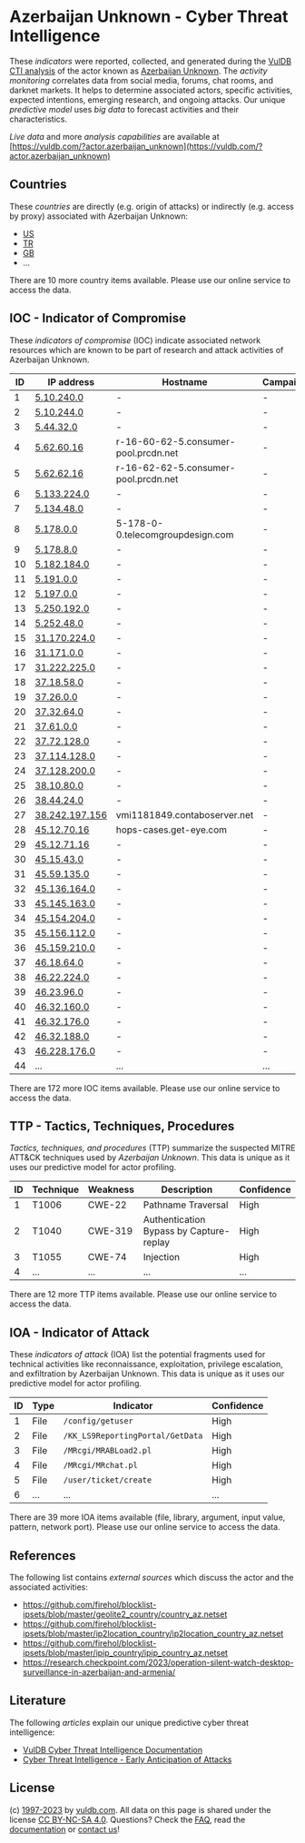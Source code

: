 # Azerbaijan Unknown - Cyber Threat Intelligence

These _indicators_ were reported, collected, and generated during the [VulDB CTI analysis](https://vuldb.com/?kb.cti) of the actor known as [Azerbaijan Unknown](https://vuldb.com/?actor.azerbaijan_unknown). The _activity monitoring_ correlates data from social media, forums, chat rooms, and darknet markets. It helps to determine associated actors, specific activities, expected intentions, emerging research, and ongoing attacks. Our unique _predictive model_ uses _big data_ to forecast activities and their characteristics.

_Live data_ and more _analysis capabilities_ are available at [https://vuldb.com/?actor.azerbaijan_unknown](https://vuldb.com/?actor.azerbaijan_unknown)

## Countries

These _countries_ are directly (e.g. origin of attacks) or indirectly (e.g. access by proxy) associated with Azerbaijan Unknown:

* [US](https://vuldb.com/?country.us)
* [TR](https://vuldb.com/?country.tr)
* [GB](https://vuldb.com/?country.gb)
* ...

There are 10 more country items available. Please use our online service to access the data.

## IOC - Indicator of Compromise

These _indicators of compromise_ (IOC) indicate associated network resources which are known to be part of research and attack activities of Azerbaijan Unknown.

ID | IP address | Hostname | Campaign | Confidence
-- | ---------- | -------- | -------- | ----------
1 | [5.10.240.0](https://vuldb.com/?ip.5.10.240.0) | - | - | High
2 | [5.10.244.0](https://vuldb.com/?ip.5.10.244.0) | - | - | High
3 | [5.44.32.0](https://vuldb.com/?ip.5.44.32.0) | - | - | High
4 | [5.62.60.16](https://vuldb.com/?ip.5.62.60.16) | r-16-60-62-5.consumer-pool.prcdn.net | - | High
5 | [5.62.62.16](https://vuldb.com/?ip.5.62.62.16) | r-16-62-62-5.consumer-pool.prcdn.net | - | High
6 | [5.133.224.0](https://vuldb.com/?ip.5.133.224.0) | - | - | High
7 | [5.134.48.0](https://vuldb.com/?ip.5.134.48.0) | - | - | High
8 | [5.178.0.0](https://vuldb.com/?ip.5.178.0.0) | 5-178-0-0.telecomgroupdesign.com | - | High
9 | [5.178.8.0](https://vuldb.com/?ip.5.178.8.0) | - | - | High
10 | [5.182.184.0](https://vuldb.com/?ip.5.182.184.0) | - | - | High
11 | [5.191.0.0](https://vuldb.com/?ip.5.191.0.0) | - | - | High
12 | [5.197.0.0](https://vuldb.com/?ip.5.197.0.0) | - | - | High
13 | [5.250.192.0](https://vuldb.com/?ip.5.250.192.0) | - | - | High
14 | [5.252.48.0](https://vuldb.com/?ip.5.252.48.0) | - | - | High
15 | [31.170.224.0](https://vuldb.com/?ip.31.170.224.0) | - | - | High
16 | [31.171.0.0](https://vuldb.com/?ip.31.171.0.0) | - | - | High
17 | [31.222.225.0](https://vuldb.com/?ip.31.222.225.0) | - | - | High
18 | [37.18.58.0](https://vuldb.com/?ip.37.18.58.0) | - | - | High
19 | [37.26.0.0](https://vuldb.com/?ip.37.26.0.0) | - | - | High
20 | [37.32.64.0](https://vuldb.com/?ip.37.32.64.0) | - | - | High
21 | [37.61.0.0](https://vuldb.com/?ip.37.61.0.0) | - | - | High
22 | [37.72.128.0](https://vuldb.com/?ip.37.72.128.0) | - | - | High
23 | [37.114.128.0](https://vuldb.com/?ip.37.114.128.0) | - | - | High
24 | [37.128.200.0](https://vuldb.com/?ip.37.128.200.0) | - | - | High
25 | [38.10.80.0](https://vuldb.com/?ip.38.10.80.0) | - | - | High
26 | [38.44.24.0](https://vuldb.com/?ip.38.44.24.0) | - | - | High
27 | [38.242.197.156](https://vuldb.com/?ip.38.242.197.156) | vmi1181849.contaboserver.net | - | High
28 | [45.12.70.16](https://vuldb.com/?ip.45.12.70.16) | hops-cases.get-eye.com | - | High
29 | [45.12.71.16](https://vuldb.com/?ip.45.12.71.16) | - | - | High
30 | [45.15.43.0](https://vuldb.com/?ip.45.15.43.0) | - | - | High
31 | [45.59.135.0](https://vuldb.com/?ip.45.59.135.0) | - | - | High
32 | [45.136.164.0](https://vuldb.com/?ip.45.136.164.0) | - | - | High
33 | [45.145.163.0](https://vuldb.com/?ip.45.145.163.0) | - | - | High
34 | [45.154.204.0](https://vuldb.com/?ip.45.154.204.0) | - | - | High
35 | [45.156.112.0](https://vuldb.com/?ip.45.156.112.0) | - | - | High
36 | [45.159.210.0](https://vuldb.com/?ip.45.159.210.0) | - | - | High
37 | [46.18.64.0](https://vuldb.com/?ip.46.18.64.0) | - | - | High
38 | [46.22.224.0](https://vuldb.com/?ip.46.22.224.0) | - | - | High
39 | [46.23.96.0](https://vuldb.com/?ip.46.23.96.0) | - | - | High
40 | [46.32.160.0](https://vuldb.com/?ip.46.32.160.0) | - | - | High
41 | [46.32.176.0](https://vuldb.com/?ip.46.32.176.0) | - | - | High
42 | [46.32.188.0](https://vuldb.com/?ip.46.32.188.0) | - | - | High
43 | [46.228.176.0](https://vuldb.com/?ip.46.228.176.0) | - | - | High
44 | ... | ... | ... | ...

There are 172 more IOC items available. Please use our online service to access the data.

## TTP - Tactics, Techniques, Procedures

_Tactics, techniques, and procedures_ (TTP) summarize the suspected MITRE ATT&CK techniques used by _Azerbaijan Unknown_. This data is unique as it uses our predictive model for actor profiling.

ID | Technique | Weakness | Description | Confidence
-- | --------- | -------- | ----------- | ----------
1 | T1006 | CWE-22 | Pathname Traversal | High
2 | T1040 | CWE-319 | Authentication Bypass by Capture-replay | High
3 | T1055 | CWE-74 | Injection | High
4 | ... | ... | ... | ...

There are 12 more TTP items available. Please use our online service to access the data.

## IOA - Indicator of Attack

These _indicators of attack_ (IOA) list the potential fragments used for technical activities like reconnaissance, exploitation, privilege escalation, and exfiltration by Azerbaijan Unknown. This data is unique as it uses our predictive model for actor profiling.

ID | Type | Indicator | Confidence
-- | ---- | --------- | ----------
1 | File | `/config/getuser` | High
2 | File | `/KK_LS9ReportingPortal/GetData` | High
3 | File | `/MRcgi/MRABLoad2.pl` | High
4 | File | `/MRcgi/MRchat.pl` | High
5 | File | `/user/ticket/create` | High
6 | ... | ... | ...

There are 39 more IOA items available (file, library, argument, input value, pattern, network port). Please use our online service to access the data.

## References

The following list contains _external sources_ which discuss the actor and the associated activities:

* https://github.com/firehol/blocklist-ipsets/blob/master/geolite2_country/country_az.netset
* https://github.com/firehol/blocklist-ipsets/blob/master/ip2location_country/ip2location_country_az.netset
* https://github.com/firehol/blocklist-ipsets/blob/master/ipip_country/ipip_country_az.netset
* https://research.checkpoint.com/2023/operation-silent-watch-desktop-surveillance-in-azerbaijan-and-armenia/

## Literature

The following _articles_ explain our unique predictive cyber threat intelligence:

* [VulDB Cyber Threat Intelligence Documentation](https://vuldb.com/?kb.cti)
* [Cyber Threat Intelligence - Early Anticipation of Attacks](https://www.scip.ch/en/?labs.20201022)

## License

(c) [1997-2023](https://vuldb.com/?kb.changelog) by [vuldb.com](https://vuldb.com/?kb.about). All data on this page is shared under the license [CC BY-NC-SA 4.0](https://creativecommons.org/licenses/by-nc-sa/4.0/). Questions? Check the [FAQ](https://vuldb.com/?kb.faq), read the [documentation](https://vuldb.com/?kb) or [contact us](https://vuldb.com/?contact)!
